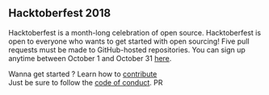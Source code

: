 ## Hacktoberfest 2018

Hacktoberfest is a month-long celebration of open source.
Hacktoberfest is open to everyone who wants to get started with open sourcing!
Five pull requests must be made to GitHub-hosted repositories.
You can sign up anytime between October 1 and October 31 [here](https://hacktoberfest.digitalocean.com/).

Wanna get started ? Learn how to [contribute](https://github.com/Deepak345/Hacktoberfest_2k18/blob/master/CONTRIBUTING.md)  
Just be sure to follow the [code of conduct](https://github.com/Deepak345/Hacktoberfest_2k18/blob/master/CODE_OF_CONDUCT.md).
PR 
